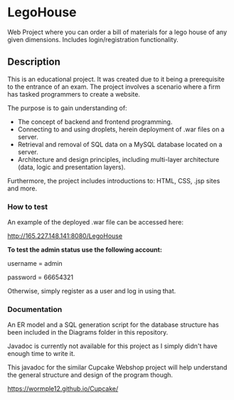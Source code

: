 # LegoHouse
Web Project where you can order a bill of materials for a lego house of any given dimensions. Includes login/registration functionality.

## Description

This is an educational project. It was created due to it being a prerequisite to the entrance of an exam.
The project involves a scenario where a firm has tasked programmers to create a website.

The purpose is to gain understanding of:
* The concept of backend and frontend programming.
* Connecting to and using droplets, herein deployment of .war files on a server.
* Retrieval and removal of SQL data on a MySQL database located on a server.
* Architecture and design principles, including multi-layer architecture (data, logic and presentation layers).

Furthermore, the project includes introductions to: HTML, CSS, .jsp sites and more.

### How to test

An example of the deployed .war file can be accessed here:

http://165.227.148.141:8080/LegoHouse

**To test the admin status use the following account:** 

username = admin

password = 66654321

Otherwise, simply register as a user and log in using that.

### Documentation

An ER model and a SQL generation script for the database structure has been included in the Diagrams folder in this repository.

Javadoc is currently not available for this project as I simply didn't have enough time to write it.

This javadoc for the similar Cupcake Webshop project will help understand the general structure and design of the program though.

https://wormple12.github.io/Cupcake/
